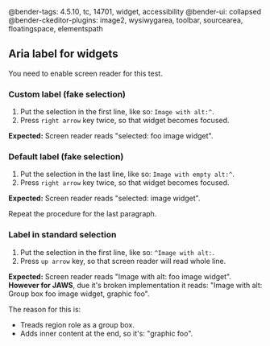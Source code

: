 @bender-tags: 4.5.10, tc, 14701, widget, accessibility
@bender-ui: collapsed
@bender-ckeditor-plugins: image2, wysiwygarea, toolbar, sourcearea, floatingspace, elementspath

## Aria label for widgets

You need to enable screen reader for this test.

### Custom label (fake selection)

1. Put the selection in the first line, like so: `Image with alt:^`.
1. Press `right arrow` key twice, so that widget becomes focused.

**Expected:** Screen reader reads "selected: foo image widget".

### Default label (fake selection)

1. Put the selection in the last line, like so: `Image with empty alt:^`.
1. Press `right arrow` key twice, so that widget becomes focused.

**Expected:** Screen reader reads "selected: image widget".

Repeat the procedure for the last paragraph.

### Label in standard selection

1. Put the selection in the first line, like so: `^Image with alt:`.
1. Press `up arrow` key, so that screen reader will read whole line.

**Expected:** Screen reader reads "Image with alt: foo image widget". **However for JAWS**, due it's broken implementation it reads: "Image with alt: Group box foo image widget, graphic foo".

The reason for this is:
* Treads region role as a group box.
* Adds inner content at the end, so it's: "graphic foo".
